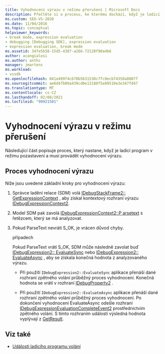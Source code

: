 ```yaml
---
title: Vyhodnocení výrazu v režimu přerušení | Microsoft Docs
description: Přečtěte si o procesu, ke kterému dochází, když je ladicí program v režimu pozastavení a musí provádět vyhodnocení výrazu.
ms.custom: SEO-VS-2020
ms.date: 11/04/2016
ms.topic: conceptual
helpviewer_keywords:
- break mode, expression evaluation
- debugging [Debugging SDK], expression evaluation
- expression evaluation, break mode
ms.assetid: 34fe5b58-15d5-4387-a266-72120f90a4b6
author: acangialosi
ms.author: anthc
manager: jmartens
ms.workload:
- vssdk
ms.openlocfilehash: 041e499f4c670b5b31530c7fc0ecb74358a8087f
ms.sourcegitcommit: ae6d47b09a439cd0e13180f5e89510e3e347fd47
ms.translationtype: MT
ms.contentlocale: cs-CZ
ms.lasthandoff: 02/08/2021
ms.locfileid: "99921501"
---
```

# <a name="expression-evaluation-in-break-mode"></a>Vyhodnocení výrazu v režimu přerušení
Následující část popisuje proces, který nastane, když je ladicí program v režimu pozastavení a musí provádět vyhodnocení výrazu.

## <a name="expression-evaluation-process"></a>Proces vyhodnocení výrazu
 Níže jsou uvedené základní kroky pro vyhodnocení výrazu:

1. Správce ladění relace (SDM) volá [IDebugStackFrame2:: GetExpressionContext](../../extensibility/debugger/reference/idebugstackframe2-getexpressioncontext.md) , aby získal kontextový rozhraní výrazu [IDebugExpressionContext2](../../extensibility/debugger/reference/idebugexpressioncontext2.md).

2. Model SDM pak zavolá [IDebugExpressionContext2::P arsetext](../../extensibility/debugger/reference/idebugexpressioncontext2-parsetext.md) s řetězcem, který se má analyzovat.

3. Pokud ParseText nevrátí S_OK, je vrácen důvod chyby.

     případech

     Pokud ParseText vrátí S_OK, SDM může následně zavolat buď [IDebugExpression2:: EvaluateSync](../../extensibility/debugger/reference/idebugexpression2-evaluatesync.md) nebo [IDebugExpression2:: EvaluateAsync](../../extensibility/debugger/reference/idebugexpression2-evaluateasync.md) , aby se získala konečná hodnota z analyzovaného výrazu.

    - Při použití `IDebugExpression2::EvaluateSync` aplikace přenáší dané rozhraní zpětného volání průběžný proces vyhodnocení. Konečná hodnota se vrátí v rozhraní [IDebugProperty2](../../extensibility/debugger/reference/idebugproperty2.md) .

    - Při použití `IDebugExpression2::EvaluateAsync` aplikace přenáší dané rozhraní zpětného volání průběžný proces vyhodnocení. Po dokončení vyhodnocení EvaluateAsync odešle rozhraní [IDebugExpressionEvaluationCompleteEvent2](../../extensibility/debugger/reference/idebugexpressionevaluationcompleteevent2.md) prostřednictvím zpětného volání. S tímto rozhraním události výsledná hodnota vyplývají z [GetResult](../../extensibility/debugger/reference/idebugexpressionevaluationcompleteevent2-getresult.md).

## <a name="see-also"></a>Viz také
- [Události ladicího programu volání](../../extensibility/debugger/calling-debugger-events.md)
